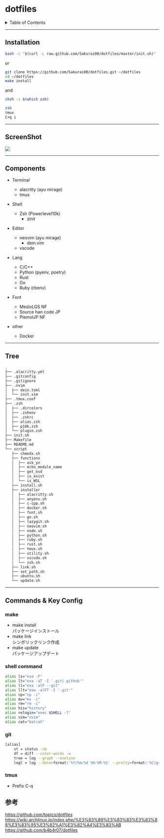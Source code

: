 # dotfiles

<details>
<summary>Table of Contents</summary>

## TOC
- [dotfiles](#dotfiles)
  - [TOC](#toc)
  - [Installation](#installation)
  - [ScreenShot](#screenshot)
  - [Components](#components)
  - [Tree](#tree)
  - [Commands & Key Config](#commands--key-config)
    - [make](#make)
    - [shell command](#shell-command)
    - [git](#git)
    - [tmux](#tmux)
  - [参考](#参考)

</details>

---
## Installation
```bash
bash -c "$(curl -L raw.github.com/Sakurai00/dotfiles/master/init.sh)"
```

or

```bash
git clone https://github.com/Sakurai00/dotfiles.git ~/dotfiles
cd ~/dotfiles
make install
```

and

```bash
chsh -s $(which zsh)

zsh
tmux
C+q i
```

---
## ScreenShot
![](https://user-images.githubusercontent.com/54164011/120113830-440fe380-c1b7-11eb-9cb4-56a770d772c4.png)

---
## Components
- Terminal
  - alacritty (ayu mirage)
  - tmux

- Shell
  - Zsh (Powerlevel10k)
    - zinit

- Editor
  - neovim (ayu mirage)
    - dein.vim
  - vscode

- Lang
  - C/C++
  - Python (pyenv, poetry)
  - Rust
  - Go
  - Ruby (rbenv)

- Font
  - MesloLGS NF
  - Source han code JP
  - PlemolJP NF

- other
  - Docker

---
## Tree
```bash
.
├── .alacritty.yml
├── .gitconfig
├── .gitignore
├── .nvim
│  ├── dein.toml
│  └── init.vim
├── .tmux.conf
├── .zsh
│  ├── .dircolors
│  ├── .zshenv
│  ├── .zshrc
│  ├── alias.zsh
│  ├── p10k.zsh
│  └── plugin.zsh
├── init.sh
├── Makefile
├── README.md
└── script
   ├── chmodx.sh
   ├── functions
   │  ├── ask_yn
   │  ├── echo_module_name
   │  ├── get_osd
   │  ├── is_exist
   │  └── is_WSL
   ├── install.sh
   ├── installer
   │  ├── alacritty.sh
   │  ├── anyenv.sh
   │  ├── c-cpp.sh
   │  ├── docker.sh
   │  ├── font.sh
   │  ├── go.sh
   │  ├── lazygit.sh
   │  ├── neovim.sh
   │  ├── node.sh
   │  ├── python.sh
   │  ├── ruby.sh
   │  ├── rust.sh
   │  ├── tmux.sh
   │  ├── utility.sh
   │  ├── vscode.sh
   │  └── zsh.sh
   ├── link.sh
   ├── set_path.sh
   ├── ubuntu.sh
   └── update.sh
```

---
## Commands & Key Config

### make
- make install  
パッケージインストール
- make link  
シンボリックリンク作成
- make update  
パッケージアップデート

### shell command
```bash
alias ls="exa -F"
alias lt="exa -aT -I '.git|.github'"
alias ll="exa -alF --git"
alias llt="exa -alFT -I '.git'"
alias cp="cp -i"
alias mv="mv -i"
alias rm="rm -i"
alias his="history"
alias relogin="exec $SHELL -l"
alias vim="nvim"
alias cat="batcat"
```
### git
```bash
[alias]
	st = status -sb
	df = diff --color-words -w
	tree = log --graph --oneline
	logl = log --date=format:'%Y/%m/%d %H:%M:%S' --pretty=format:'%C(green)%h %C(reset)%cd %C(blue)%cn %C(red)%d %C(reset)%s'
```
### tmux
- Prefix C-q


## 参考
https://github.com/topics/dotfiles  
https://wiki.archlinux.jp/index.php/%E3%83%89%E3%83%83%E3%83%88%E3%83%95%E3%82%A1%E3%82%A4%E3%83%AB  
https://github.com/b4b4r07/dotfiles
